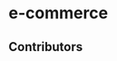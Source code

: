 # e-commerce

## Contributors

<!-- readme: collaborators,contributors -start -->
<!-- readme: collaborators,contributors -end -->